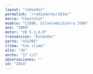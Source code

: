 ```yaml
---
layout: "radiador"
permalink: "/radiadores/1014/"
marca: "Chevrolet"
modelo: "C3500, Silverado/Sierra 3500"
ano: "2009"
motor: "V8 5.3,6.0"
transmision: "Estándar"
parte: "432305"
clima: "Con clima"
alto: "34"
ancho: "17 1/2"
observaciones: ""
id: "1014"
---
```


